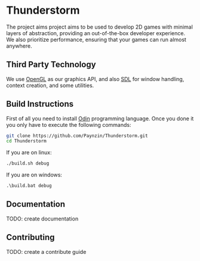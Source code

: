 # Thunderstorm
The project aims project aims to be used to develop 2D games with minimal layers of abstraction, providing an out-of-the-box developer experience. We also prioritize performance, ensuring that your games can run almost anywhere.
## Third Party Technology
We use [OpenGL](https://www.opengl.org/) as our graphics API, and also [SDL](https://www.libsdl.org/) for window handling, context creation, and some utilities.
## Build Instructions
First of all you need to install [Odin](https://odin-lang.org/) programming language. Once you done it you only have to execute the following commands:
```sh
git clone https://github.com/Paynzin/Thunderstorm.git
cd Thunderstorm
```
If you are on linux:
```sh
./build.sh debug
```
If you are on windows:
```bat
.\build.bat debug
```

## Documentation
TODO: create documentation
## Contributing
TODO: create a contribute guide